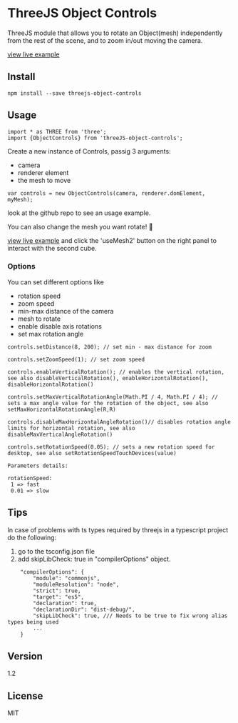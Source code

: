 # ThreeJS Object Controls

ThreeJS module that allows you to rotate an Object(mesh) independently from the rest of the scene, and to zoom in/out moving the camera.

[view live example]

## Install

```
npm install --save threejs-object-controls
```

## Usage

```
import * as THREE from 'three';
import {ObjectControls} from 'threeJS-object-controls';
```

Create a new instance of Controls, passig 3 arguments:
* camera
* renderer element
* the mesh to move

```
var controls = new ObjectControls(camera, renderer.domElement, myMesh);
```
look at the github repo to see an usage example.

You can also change the mesh you want rotate! :tada:

[view live example] and click the 'useMesh2' button on the right panel to interact with the second cube.  

### Options

You can set different options like

* rotation speed
* zoom speed
* min-max distance of the camera
* mesh to rotate
* enable disable axis rotations
* set max rotation angle


```
controls.setDistance(8, 200); // set min - max distance for zoom

controls.setZoomSpeed(1); // set zoom speed

controls.enableVerticalRotation(); // enables the vertical rotation, see also disableVerticalRotation(), enableHorizontalRotation(), disableHorizontalRotation()

controls.setMaxVerticalRotationAngle(Math.PI / 4, Math.PI / 4); // sets a max angle value for the rotation of the object, see also setMaxHorizontalRotationAngle(R,R)

controls.disableMaxHorizontalAngleRotation()// disables rotation angle limits for horizontal rotation, see also disableMaxVerticalAngleRotation()

controls.setRotationSpeed(0.05); // sets a new rotation speed for desktop, see also setRotationSpeedTouchDevices(value)

Parameters details:

rotationSpeed:
 1 => fast
 0.01 => slow
```


## Tips

In case of problems with ts types required by threejs in a typescript project do the following:
1) go to the tsconfig.json file
2) add skipLibCheck: true in "compilerOptions" object.
```
    "compilerOptions": {
        "module": "commonjs",
        "moduleResolution": "node",
        "strict": true,
        "target": "es5",
        "declaration": true,
        "declarationDir": "dist-debug/",
        "skipLibCheck": true, /// Needs to be true to fix wrong alias types being used
        ...
    }
```

## Version
1.2

## License

MIT

[view live example]: <https://albertopiras.github.io/threeJS-object-controls/>